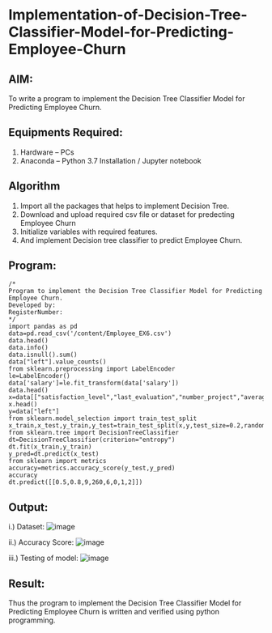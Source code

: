# Implementation-of-Decision-Tree-Classifier-Model-for-Predicting-Employee-Churn

## AIM:
To write a program to implement the Decision Tree Classifier Model for Predicting Employee Churn.

## Equipments Required:
1. Hardware – PCs
2. Anaconda – Python 3.7 Installation / Jupyter notebook

## Algorithm
1. Import all the packages that helps to implement Decision Tree.
2. Download and upload required csv file or dataset for predecting Employee Churn
3. Initialize variables with required features.
4. And implement Decision tree classifier to predict Employee Churn.

## Program:
```
/*
Program to implement the Decision Tree Classifier Model for Predicting Employee Churn.
Developed by: 
RegisterNumber:
*/
import pandas as pd
data=pd.read_csv('/content/Employee_EX6.csv')
data.head()
data.info()
data.isnull().sum()
data["left"].value_counts()
from sklearn.preprocessing import LabelEncoder
le=LabelEncoder()
data['salary']=le.fit_transform(data['salary'])
data.head()
x=data[["satisfaction_level","last_evaluation","number_project","average_montly_hours","time_spend_company","Work_accident","promotion_last_5years","salary"]]
x.head()
y=data["left"]
from sklearn.model_selection import train_test_split
x_train,x_test,y_train,y_test=train_test_split(x,y,test_size=0.2,random_state=100)
from sklearn.tree import DecisionTreeClassifier
dt=DecisionTreeClassifier(criterion="entropy")
dt.fit(x_train,y_train)
y_pred=dt.predict(x_test)
from sklearn import metrics
accuracy=metrics.accuracy_score(y_test,y_pred)
accuracy
dt.predict([[0.5,0.8,9,260,6,0,1,2]])
```

## Output:
i.) Dataset:
![image](https://github.com/shoaib3136/Implementation-of-Decision-Tree-Classifier-Model-for-Predicting-Employee-Churn/assets/117919362/79db3821-3ded-4bac-a9ef-96f894e06e98)


ii.) Accuracy Score:
![image](https://github.com/shoaib3136/Implementation-of-Decision-Tree-Classifier-Model-for-Predicting-Employee-Churn/assets/117919362/3c13684e-e73a-49ab-925c-61c010198b7e)


iii.) Testing of model:
![image](https://github.com/shoaib3136/Implementation-of-Decision-Tree-Classifier-Model-for-Predicting-Employee-Churn/assets/117919362/f94faa31-8c90-45f7-bfdb-489896be15bb)


## Result:
Thus the program to implement the  Decision Tree Classifier Model for Predicting Employee Churn is written and verified using python programming.
